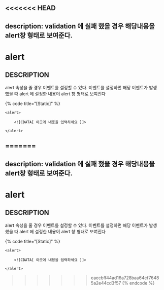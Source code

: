 <<<<<<< HEAD
---
description: validation 에 실패 했을 경우 해당내용을 alert창 형태로 보여준다.    
---

#   alert                       

## DESCRIPTION

alert 속성을 줄 경우 이벤트를 설정할 수 있다.
이벤트를 설정하면 해당 이벤트가 발생 했을 때 alert 에 설정한 내용이 alert 창 형태로 보여진다

{% code title="\[Static\]" %}
```markup
<alert> 

	<![CDATA[ 이곳에 내용을 입력하세요 ]]>  

</alert>
```
=======
---
description: validation 에 실패 했을 경우 해당내용을 alert창 형태로 보여준다.    
---

#   alert                       

## DESCRIPTION

alert 속성을 줄 경우 이벤트를 설정할 수 있다.
이벤트를 설정하면 해당 이벤트가 발생 했을 때 alert 에 설정한 내용이 alert 창 형태로 보여진다

{% code title="\[Static\]" %}
```markup
<alert> 

	<![CDATA[ 이곳에 내용을 입력하세요 ]]>  

</alert>
```
>>>>>>> eaecbff44ad16a728baa64cf76485a2e44cd3f57
{% endcode %}